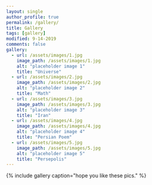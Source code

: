 ```yaml
---
layout: single
author_profile: true
permalink: /gallery/
title: Gallery
tags: [gallery]
modified: 9-14-2019
comments: false
gallery:
  - url: /assets/images/1.jpg
    image_path: /assets/images/1.jpg
    alt: "placeholder image 1"
    title: "Universe"
  - url: /assets/images/2.jpg
    image_path: /assets/images/2.jpg
    alt: "placeholder image 2"
    title: "Math"
  - url: /assets/images/3.jpg
    image_path: /assets/images/3.jpg
    alt: "placeholder image 3"
    title: "Iran"  
  - url: /assets/images/4.jpg
    image_path: /assets/images/4.jpg
    alt: "placeholder image 4"
    title: "Persian Poem"
  - url: /assets/images/5.jpg
    image_path: /assets/images/5.jpg
    alt: "placeholder image 5"
    title: "Persepolis"    
---
```


{% include gallery caption="hope you like these pics." %}

